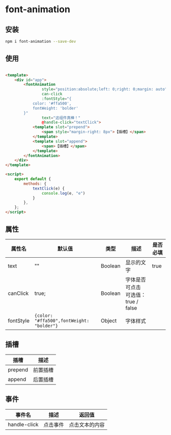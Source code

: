 # font-animation

## 安装

```bash
npm i font-animation --save-dev
```

## 使用

```html

<template>
    <div id="app">
        <fontAnimation
                style="position:absolute;left: 0;right: 0;margin: auto"
                can-click
                :fontStyle="{
            color: '#ffa500',
            fontWeight: 'bolder'
        }"
                text="这组件真棒！"
                @handle-click="textClick">
            <template slot="prepend">
                <span style="margin-right: 8px">【插槽】</span>
            </template>
            <template slot="append">
                <span>【插槽】</span>
            </template>
        </fontAnimation>
    </div>
</template>

<script>
    export default {
        methods: {
            textClick(e) {
                console.log(e, "e")
            }
        },
    };
</script>
```

## 属性

| 属性名       | 默认值                                       | 类型      | 描述                       | 是否必填 |
   |-----------|-------------------------------------------|---------|--------------------------|------|   
| text      | ""                                        | Boolean | 显示的文字                    | true |
| canClick  | true;                                     | Boolean | 字体是否可点击 可选值：true / false |      |
| fontStyle | `{color: "#ffa500",fontWeight: "bolder"}` | Object  | 字体样式                     |      |

## 插槽

| 插槽      | 描述   |
   |---------|------|
| prepend | 前置插槽 | 
| append  | 后置插槽 | 

## 事件

| 事件名          | 描述   | 返回值     |
|--------------|------|---------| 
| handle-click | 点击事件 | 点击文本的内容 |

